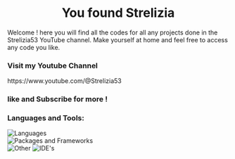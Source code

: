 <h1 align="center">You found Strelizia</h1>

<p>Welcome ! here you will find all the codes for all any projects done in the Strelizia53 YouTube channel. Make yourself at home and feel free to access any code you like. </p>

<h3>Visit my Youtube Channel</h3>
https://www.youtube.com/@Strelizia53
<h3>like and Subscribe for more !</h3>


<h3 align="left">Languages and Tools:</h3>
<div align="left"> 
 
<img src="https://skillicons.dev/icons?i=js,html,css,python,php" alt="Languages" />
<br>
<img src="https://skillicons.dev/icons?i=tailwind,laravel,bootstrap,vite,mysql" alt="Packages and Frameworks" />
<br>
<img src="https://skillicons.dev/icons?i=firebase,git,selenium,figma" alt="Other" />
<img src="https://skillicons.dev/icons?i=vscode" alt="IDE's" />

<!---
strelizia53/strelizia53 is a ✨ special ✨ repository because its `README.md` (this file) appears on your GitHub profile.
You can click the Preview link to take a look at your changes.
--->

